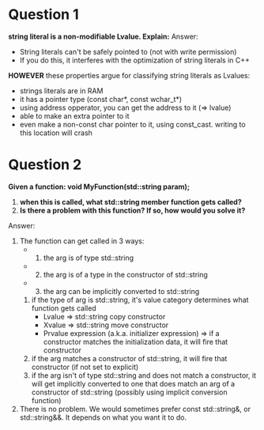 # Question 1
 **string literal is a non-modifiable Lvalue. Explain:**
 Answer:
 - String literals can't be safely pointed to (not with write permission)
 - If you do this, it interferes with the optimization of string literals in C++

**HOWEVER**
these properties argue for classifying string literals as Lvalues:
- strings literals are in RAM
- it has a pointer type (const char*, const wchar_t*)
- using address opperator, you can get the address to it (=> lvalue)
- able to make an extra pointer to it
- even make a non-const char pointer to it, using const_cast. writing to this location will crash
# Question 2
**Given a function: void MyFunction(std::string param);**

1) **when this is called, what std::string member function gets called?**
2) **Is there a problem with this function? If so, how would you solve it?**

Answer:
1) The function can get called in 3 ways:
	- 1. the arg is of type std::string
	- 2. the arg is of a type in the constructor of std::string
	- 3. the arg can be implicitly converted to std::string
	1) if the type of arg is std::string, it's value category determines what function gets called
		- Lvalue => std::string copy constructor
		- Xvalue => std::string move constructor
		- Prvalue expression (a.k.a. initializer expression) => if a constructor matches the initialization data, it will fire that constructor
	2) if the arg matches a constructor of std::string, it will fire that constructor (if not set to explicit)
	3) if the arg isn't of type std::string and does not match a constructor, it will get implicitly converted to one that does match an arg of a constructor of std::string (possibly using implicit conversion function)
2)  There is no problem. We would sometimes prefer const std::string&, or std::string&&. It depends on what you want it to do.